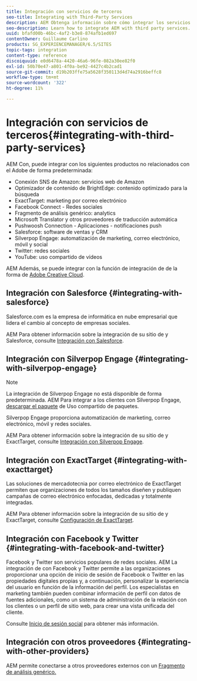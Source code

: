 ```yaml
---
title: Integración con servicios de terceros
seo-title: Integrating with Third-Party Services
description: AEM Obtenga información sobre cómo integrar los servicios de terceros con los servicios de.
seo-description: Learn how to integrate AEM with third party services.
uuid: bfafd00b-46bc-4af2-b3e8-874afb1ed697
contentOwner: Guillaume Carlino
products: SG_EXPERIENCEMANAGER/6.5/SITES
topic-tags: integration
content-type: reference
discoiquuid: e0d6478a-4420-46a6-96fe-082a30ee82f0
exl-id: 50b70e47-a801-4f0a-be92-4427c4b2cad1
source-git-commit: d19b203ffe75a5628f350113d4d74a2916beffc8
workflow-type: tm+mt
source-wordcount: '322'
ht-degree: 11%

---
```


# Integración con servicios de terceros{#integrating-with-third-party-services}

AEM Con, puede integrar con los siguientes productos no relacionados con el Adobe de forma predeterminada:

* Conexión SNS de Amazon: servicios web de Amazon
* Optimizador de contenido de BrightEdge: contenido optimizado para la búsqueda
* ExactTarget: marketing por correo electrónico
* Facebook Connect - Redes sociales
* Fragmento de análisis genérico: analytics
* Microsoft Translator y otros proveedores de traducción automática
* Pushwoosh Connection - Aplicaciones - notificaciones push
* Salesforce: software de ventas y CRM
* Silverpop Engage: automatización de marketing, correo electrónico, móvil y social
* Twitter: redes sociales
* YouTube: uso compartido de vídeos

AEM Además, se puede integrar con la función de integración de de la forma de [Adobe Creative Cloud](/help/assets/aem-cc-integration-best-practices.md).

## Integración con Salesforce {#integrating-with-salesforce}

Salesforce.com es la empresa de informática en nube empresarial que lidera el cambio al concepto de empresas sociales.

AEM Para obtener información sobre la integración de su sitio de y Salesforce, consulte [Integración con Salesforce](/help/sites-administering/salesforce.md).

## Integración con Silverpop Engage {#integrating-with-silverpop-engage}

>[!NOTE]
>
>La integración de Silverpop Engage no está disponible de forma predeterminada. AEM Para integrar a los clientes con Silverpop Engage, [descargar el paquete](https://www.adobeaemcloud.com/content/marketplace/marketplaceProxy.html?packagePath=/content/companies/public/adobe/packages/aem620/product/cq-mcm-integrations-silverpop-content) de Uso compartido de paquetes.

Silverpop Engage proporciona automatización de marketing, correo electrónico, móvil y redes sociales.

AEM Para obtener información sobre la integración de su sitio de y ExactTarget, consulte [Integración con Silverpop Engage](/help/sites-administering/silverpop.md).

## Integración con ExactTarget {#integrating-with-exacttarget}

Las soluciones de mercadotecnia por correo electrónico de ExactTarget permiten que organizaciones de todos los tamaños diseñen y publiquen campañas de correo electrónico enfocadas, dedicadas y totalmente integradas.

AEM Para obtener información sobre la integración de su sitio de y ExactTarget, consulte [Configuración de ExactTarget](/help/sites-administering/exacttarget.md).

## Integración con Facebook y Twitter {#integrating-with-facebook-and-twitter}

Facebook y Twitter son servicios populares de redes sociales. AEM La integración de con Facebook y Twitter permite a las organizaciones proporcionar una opción de inicio de sesión de Facebook o Twitter en las propiedades digitales propias y, a continuación, personalizar la experiencia del usuario en función de la información del perfil. Los especialistas en marketing también pueden combinar información de perfil con datos de fuentes adicionales, como un sistema de administración de la relación con los clientes o un perfil de sitio web, para crear una vista unificada del cliente.

Consulte [Inicio de sesión social](/help/communities/social-login.md) para obtener más información.

## Integración con otros proveedores {#integrating-with-other-providers}

AEM permite conectarse a otros proveedores externos con un [Fragmento de análisis genérico.](/help/sites-administering/external-providers.md)
